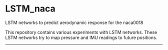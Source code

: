 # LSTM_naca
LSTM networks to predict aerodynamic response for the naca0018

This repository contains various experiments with LSTM networks.
These LSTM networks try to map pressure and IMU readings to future
positions.

---------------------------------------------------------------
